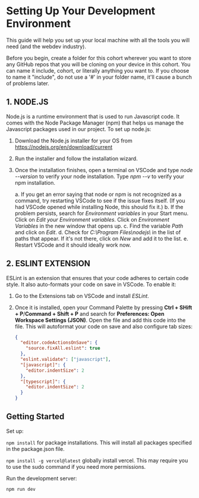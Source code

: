 # Setting Up Your Development Environment

This guide will help you set up your local machine with all the tools you will need (and the webdev industry).

Before you begin, create a folder for this cohort wherever you want to store any GitHub repos that you will be cloning on your device in this cohort. You can name it include, cohort, or literally anything you want to. If you choose to name it "include", do not use a '#' in your folder name, it'll cause a bunch of problems later.

## 1. NODE.JS

Node.js is a runtime environment that is used to run Javascript code. It comes with the Node Package Manager (npm) that helps us manage the Javascript packages used in our project. To set up node.js:

1. Download the Node.js installer for your OS from https://nodejs.org/en/download/current
2. Run the installer and follow the installation wizard.
3. Once the installation finishes, open a terminal on VSCode and type _node --version_ to verify your node installation. Type _npm --v_ to verify your npm installation.

   a. If you get an error saying that node or npm is not recognized as a command, try restarting VSCode to see if the issue fixes itself. (If you had VSCode opened while installing Node, this should fix it.)
   b. If the problem persists, search for _Environment variables_ in your Start menu. Click on _Edit your Environment variables_. Click on _Environment Variables_ in the new window that opens up.
   c. Find the variable _Path_ and click on _Edit_.
   d. Check for _C:\Program Files\nodejs\\_ in the list of paths that appear. If it's not there, click on _New_ and add it to the list.
   e. Restart VSCode and it should ideally work now.

## 2. ESLINT EXTENSION

ESLint is an extension that ensures that your code adheres to certain code style. It also auto-formats your code on save in VSCode. To enable it:

1. Go to the Extensions tab on VSCode and install _ESLint_.
2. Once it is installed, open your Command Palette by pressing **Ctrl + SHift + P**/**Command + Shift + P** and search for **Preferences: Open Workspace Settings (JSON)**. Open the file and add this code into the file. This will autoformat your code on save and also configure tab sizes:

   ```json
   {
     "editor.codeActionsOnSave": {
       "source.fixAll.eslint": true
     },
     "eslint.validate": ["javascript"],
     "[javascript]": {
       "editor.indentSize": 2
     },
     "[typescript]": {
       "editor.indentSize": 2
     }
   }
   ```

## Getting Started

Set up:

`npm install` for package installations. This will install all packages specified in the package.json file.

`npm install -g vercel@latest` globally install vercel. This may require you to use the sudo command if you need more permissions.

Run the development server:

```bash
npm run dev
```